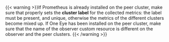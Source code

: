 ---
---
{{< warning >}}If Prometheus is already installed on the peer cluster, make sure that properly sets the **cluster label** for the collected metrics: the label must be present, and unique, otherwise the metrics of the different clusters become mixed up.
If One Eye has been installed on the peer cluster, make sure that the name of the observer custom resource is different on the observer and the peer clusters.
{{< /warning >}}
